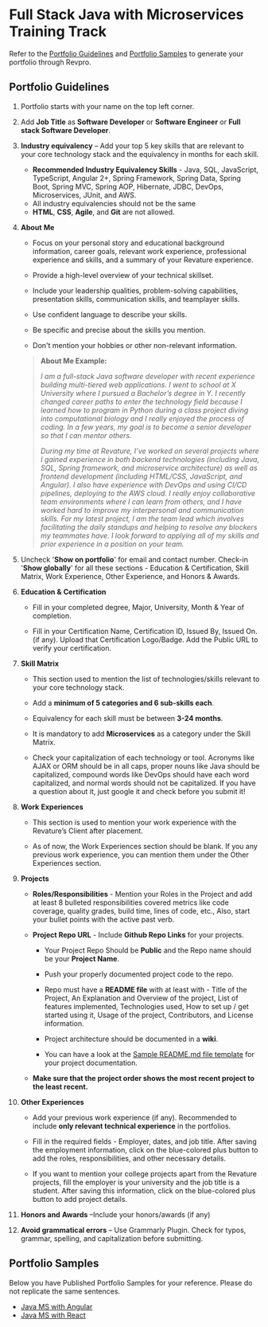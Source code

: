 
# Full Stack Java with Microservices Training Track

Refer to the [Portfolio Guidelines](./javams-guidelines.md#portfolio-guidelines) and [Portfolio Samples](./javams-guidelines.md#portfolio-samples) to generate your portfolio through Revpro.

## Portfolio Guidelines

1.  Portfolio starts with your name on the top left corner.
    
2.  Add **Job Title** as **Software Developer** or **Software Engineer** or **Full stack Software Developer**.
    
3.  **Industry equivalency** – Add your top 5 key skills that are relevant to your core technology stack and the equivalency in months for each skill.
	- **Recommended Industry Equivalency Skills** - Java, SQL, JavaScript, TypeScript, Angular 2+, Spring Framework, Spring Data, Spring Boot, Spring MVC, Spring AOP, Hibernate, JDBC, DevOps, Microservices, JUnit, and AWS.
	- All industry equivalencies should not be the same
	- **HTML**, **CSS**, **Agile**, and **Git** are not allowed.
	
    
5.  **About** **Me**
    
    -   Focus on your personal story and educational background information, career goals, relevant work experience, professional experience and skills, and a summary of your Revature experience.
        
    -   Provide a high-level overview of your technical skillset.
        
    -   Include your leadership qualities, problem-solving capabilities, presentation skills, communication skills, and teamplayer skills.
        
    -   Use confident language to describe your skills.
        
    -   Be specific and precise about the skills you mention.
        
    -   Don't mention your hobbies or other non-relevant information.
    
    > **About Me Example:**
    > 
    > _I am a full-stack Java software developer with recent experience building multi-tiered web applications. I went to school at X University where I pursued a Bachelor’s degree in Y. I recently changed career paths to enter the technology field because I learned how to program in Python during a class project diving into computational biology and I really enjoyed the process of coding. In a few years, my goal is to become a senior developer so that I can mentor others._
    > 
    > _During my time at Revature, I’ve worked on several projects where I gained experience in both backend technologies (including Java, SQL, Spring framework, and microservice architecture) as well as frontend development (including HTML/CSS, JavaScript, and Angular). I also have experience with DevOps and using CI/CD pipelines, deploying to the AWS cloud. I really enjoy collaborative team environments where I can learn from others, and I have worked hard to improve my interpersonal and communication skills. For my latest project, I am the team lead which involves facilitating the daily standups and helping to resolve any blockers my teammates have. I look forward to applying all of my skills and prior experience in a position on your team._

5.  Uncheck '**Show on portfolio**' for email and contact number. Check-in '**Show globally**' for all these sections - Education & Certification, Skill Matrix, Work Experience, Other Experience, and Honors & Awards.
    
6.  **Education &** **Certification**
    
    -   Fill in your completed degree, Major, University, Month & Year of completion.
        
    -   Fill in your Certification Name, Certification ID, Issued By, Issued On.(if any). Upload that Certification Logo/Badge. Add the Public URL to verify your certification.
        
7.  **Skill Matrix**
    
    -   This section used to mention the list of technologies/skills relevant to your core technology stack.
        
    -   Add a **minimum of 5 categories and 6 sub-skills each**.
        
    -   Equivalency for each skill must be between **3-24 months**.
        
    -   It is mandatory to add **Microservices** as a category under the Skill Matrix.
       
    -   Check your capitalization of each technology or tool. Acronyms like AJAX or ORM should be in all caps, proper nouns like Java should be capitalized, compound words like DevOps should have each word capitalized, and normal words should not be capitalized. If you have a question about it, just google it and check before you submit it!
        
8.  **Work** **Experiences**
    
    -   This section is used to mention your work experience with the Revature’s Client after placement.
        
    -   As of now, the Work Experiences section should be blank. If you any previous work experience, you can mention them under the Other Experiences section.
        
9.  **Projects**
    
    -   **Roles/Responsibilities** - Mention your Roles in the Project and add at least 8 bulleted responsibilities covered metrics like code coverage, quality grades, build time, lines of code, etc., Also, start your bullet points with the active past verb.
        
    -   **Project Repo URL** - Include **Github Repo Links** for your projects.
        
        -   Your Project Repo Should be **Public** and the Repo name should be your **Project Name**.
            
        -   Push your properly documented project code to the repo.
            
        -   Repo must have a **README file** with at least with - Title of the Project, An Explanation and Overview of the project, List of features implemented, Technologies used, How to set up / get started using it, Usage of the project, Contributors, and License information.
            
        -   Project architecture should be documented in a **wiki**.
            
        -   You can have a look at the  [Sample README.md file template](https://www.google.com/url?q=https%3A%2F%2Fgithub.com%2FPorkodiVenkatesh%2FPROJECT-NAME&sa=D&sntz=1&usg=AFQjCNFHkCy7oSKxn_nzSQVOx5YAqOqPDw) for your project documentation.
            
    -   **Make sure that the project order shows the most recent project to the least recent.**
        
10.  **Other Experiences**

	  -   Add your previous work experience (if any). Recommended to include **only relevant technical experience** in the portfolios.
        
	  -   Fill in the required fields - Employer, dates, and job title. After saving the employment information, click on the blue-colored plus button to add the roles, responsibilities, and other necessary details.
        
	  -   If you want to mention your college projects apart from the Revature projects, fill the employer is your university and the job title is a student. After saving this information, click on the blue-colored plus button to add project details.
    
        

12.  **Honors and** **Awards** –Include your honors/awards (if any)
    
13.  **Avoid grammatical errors** – Use Grammarly Plugin. Check for typos, grammar, spelling, and capitalization before submitting.

## Portfolio Samples 

Below you have Published Portfolio Samples for your reference. Please do not replicate the same sentences.

- [Java MS with Angular](https://app.revature.com/profile/magnusjw/b8b8365efdf3c093d180fd768b5c379d) 
- [Java MS with React](https://app.revature.com/profile/DavidLyu/cd498c6f7641d493f931c924bf79ffb9)   

